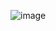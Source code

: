 ![image](https://github.com/Omar4GH/SWE-590-Cloud-Term-Project/assets/103641847/e17f3686-9a8e-455b-8b28-299c98a533a8)
